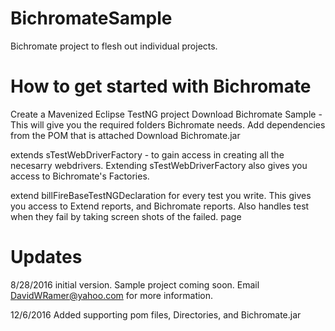 # BichromateSample
Bichromate project to flesh out individual projects.

# How to get started with Bichromate

Create a Mavenized Eclipse TestNG project
Download Bichromate Sample - This will give you the required folders Bichromate needs.
Add dependencies from the POM that is attached
Download Bichromate.jar

extends sTestWebDriverFactory - to gain access in creating all the necesarry webdrivers. Extending sTestWebDriverFactory also gives you access to Bichromate's Factories.

extend billFireBaseTestNGDeclaration  for every test you write. This gives you access to Extend reports, and Bichromate reports. Also handles test when they fail by taking screen shots of the failed. page

# Updates
8/28/2016 initial version. Sample project coming soon.  Email DavidWRamer@yahoo.com for more information.

12/6/2016  Added supporting pom files, Directories, and Bichromate.jar
